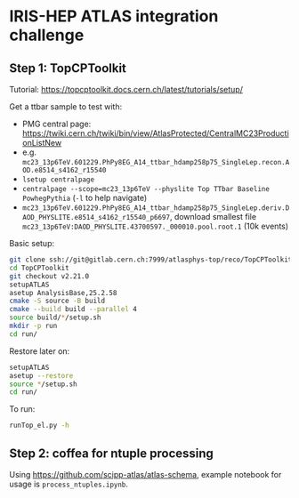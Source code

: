 # IRIS-HEP ATLAS integration challenge

## Step 1: TopCPToolkit

Tutorial: https://topcptoolkit.docs.cern.ch/latest/tutorials/setup/

Get a ttbar sample to test with:
- PMG central page: https://twiki.cern.ch/twiki/bin/view/AtlasProtected/CentralMC23ProductionListNew
- e.g. `mc23_13p6TeV.601229.PhPy8EG_A14_ttbar_hdamp258p75_SingleLep.recon.AOD.e8514_s4162_r15540`
- `lsetup centralpage`
- `centralpage --scope=mc23_13p6TeV --physlite Top TTbar Baseline PowhegPythia` (`-l` to help navigate)
- `mc23_13p6TeV.601229.PhPy8EG_A14_ttbar_hdamp258p75_SingleLep.deriv.DAOD_PHYSLITE.e8514_s4162_r15540_p6697`, download smallest file `mc23_13p6TeV:DAOD_PHYSLITE.43700597._000010.pool.root.1` (10k events)

Basic setup:

```bash
git clone ssh://git@gitlab.cern.ch:7999/atlasphys-top/reco/TopCPToolkit.git
cd TopCPToolkit
git checkout v2.21.0
setupATLAS
asetup AnalysisBase,25.2.58
cmake -S source -B build
cmake --build build --parallel 4
source build/*/setup.sh
mkdir -p run
cd run/
```

Restore later on:

```bash
setupATLAS
asetup --restore
source */setup.sh
cd run/
```

To run:

```bash
runTop_el.py -h
```


## Step 2: coffea for ntuple processing

Using https://github.com/scipp-atlas/atlas-schema, example notebook for usage is `process_ntuples.ipynb`.
